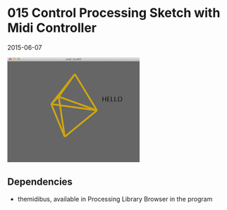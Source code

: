 # 015 Control Processing Sketch with Midi Controller
2015-06-07

![a gif](smaller.gif)

## Dependencies
* themidibus, available in Processing Library Browser in the program
